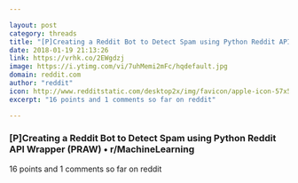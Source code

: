 ```yaml
---

layout: post
category: threads
title: "[P]Creating a Reddit Bot to Detect Spam using Python Reddit API Wrapper (PRAW)"
date: 2018-01-19 21:13:26
link: https://vrhk.co/2EWgdzj
image: https://i.ytimg.com/vi/7uhMemi2mFc/hqdefault.jpg
domain: reddit.com
author: "reddit"
icon: http://www.redditstatic.com/desktop2x/img/favicon/apple-icon-57x57.png
excerpt: "16 points and 1 comments so far on reddit"

---
```


### [P]Creating a Reddit Bot to Detect Spam using Python Reddit API Wrapper (PRAW) • r/MachineLearning

16 points and 1 comments so far on reddit
